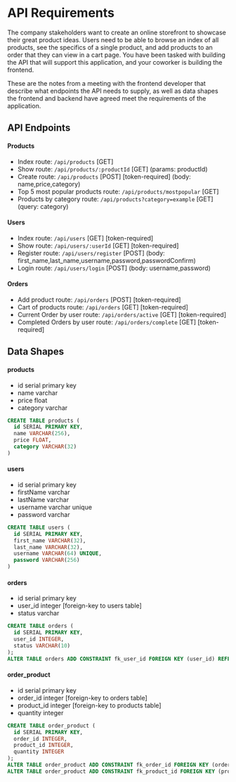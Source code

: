 # API Requirements

The company stakeholders want to create an online storefront to showcase their great product ideas. Users need to be able to browse an index of all products, see the specifics of a single product, and add products to an order that they can view in a cart page. You have been tasked with building the API that will support this application, and your coworker is building the frontend.

These are the notes from a meeting with the frontend developer that describe what endpoints the API needs to supply, as well as data shapes the frontend and backend have agreed meet the requirements of the application.

## API Endpoints

#### Products

- Index route: `/api/products` [GET]
- Show route: `/api/products/:productId` [GET] (params: productId)
- Create route: `/api/products` [POST] [token-required] (body: name,price,category)
- Top 5 most popular products route: `/api/products/mostpopular` [GET]
- Products by category route: `/api/products?category=example` [GET] (query: category)

#### Users

- Index route: `/api/users` [GET] [token-required]
- Show route: `/api/users/:userId` [GET] [token-required]
- Register route: `/api/users/register` [POST] (body: first_name,last_name,username,password,passwordConfirm)
- Login route: `/api/users/login` [POST] (body: username,password)

#### Orders

- Add product route: `/api/orders` [POST] [token-required]
- Cart of products route: `/api/orders` [GET] [token-required]
- Current Order by user route: `/api/orders/active` [GET] [token-required]
- Completed Orders by user route: `/api/orders/complete` [GET] [token-required]

## Data Shapes

#### products

- id serial primary key
- name varchar
- price float
- category varchar
```sql
CREATE TABLE products (
  id SERIAL PRIMARY KEY,
  name VARCHAR(256),
  price FLOAT,
  category VARCHAR(32)
)
```

#### users

- id serial primary key
- firstName varchar
- lastName varchar
- username varchar unique
- password varchar
```sql
CREATE TABLE users (
  id SERIAL PRIMARY KEY,
  first_name VARCHAR(32),
  last_name VARCHAR(32),
  username VARCHAR(64) UNIQUE,
  password VARCHAR(256)
)
```

#### orders

- id serial primary key
- user_id integer [foreign-key to users table]
- status varchar
```sql
CREATE TABLE orders (
  id SERIAL PRIMARY KEY,
  user_id INTEGER,
  status VARCHAR(10)
);
ALTER TABLE orders ADD CONSTRAINT fk_user_id FOREIGN KEY (user_id) REFERENCES users(id);
```

#### order_product

- id serial primary key
- order_id integer [foreign-key to orders table]
- product_id integer [foreign-key to products table]
- quantity integer
```sql
CREATE TABLE order_product (
  id SERIAL PRIMARY KEY,
  order_id INTEGER,
  product_id INTEGER,
  quantity INTEGER
);
ALTER TABLE order_product ADD CONSTRAINT fk_order_id FOREIGN KEY (order_id) REFERENCES orders(id);
ALTER TABLE order_product ADD CONSTRAINT fk_product_id FOREIGN KEY (product_id) REFERENCES products(id);
```
